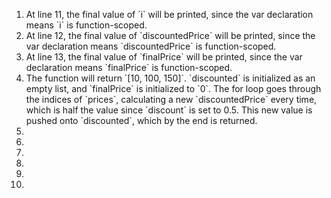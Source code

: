 <ol>
<li>At line 11, the final value of `i` will be printed, since the var declaration means `i` is function-scoped.</li>
<li>At line 12, the final value of `discountedPrice` will be printed, since the var declaration means `discountedPrice` is function-scoped.</li>
<li>At line 13, the final value of `finalPrice` will be printed, since the var declaration means `finalPrice` is function-scoped.</li>
<li>The function will return `[10, 100, 150]`. `discounted` is initialized as an empty list, and `finalPrice` is initialized to `0`. The for loop goes through the indices of `prices`, calculating a new `discountedPrice` every time, which is half the value since `discount` is set to 0.5. This new value is pushed onto `discounted`, which by the end is returned.</li>
<li></li>
<li></li>
<li></li>
<li></li>
<li></li>
<li></li>
</ol>